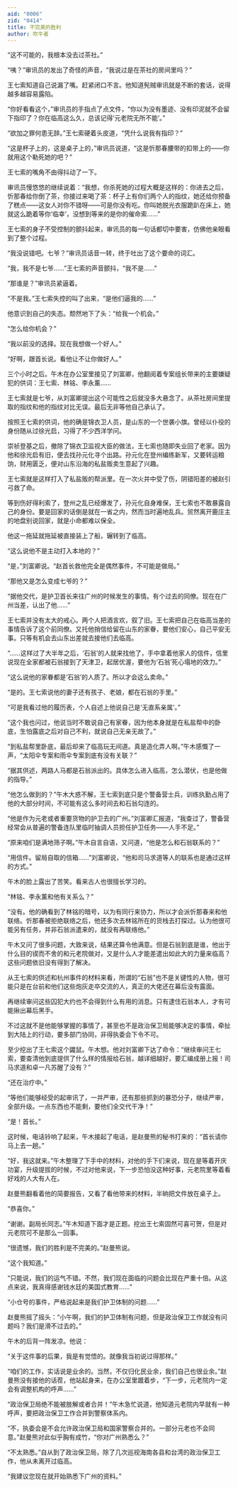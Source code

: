 ```yaml
---
aid: "0006"
zid: "0414"
title: 不完美的胜利
author: 吹牛者
---
```


“这不可能的，我根本没去过茶社。”

“咦？”审讯员的发出了奇怪的声音，“我说过是在茶社的房间里吗？”

王七索知道自己说漏了嘴。赶紧闭口不言。他知道髡贼审讯就是不断的套话，说得越多越容易露陷。

“你好看看这个，”审讯员的手指点了点文件，“你以为没有墨迹、没有印泥就不会留下指印了？你在临高这么久，总该记得‘元老院无所不能’。”

“欲加之罪何患无辞。”王七索硬着头皮道，“凭什么说我有指印？”

“这是杯子上的，这是桌子上的，”审讯员说道，“这是忻那春腰带的扣带上的——你就用这个勒死她的吧？”

王七索的嘴角不由得抖动了一下。

审讯员慢悠悠的继续说着：“我想，你杀死她的过程大概是这样的：你进去之后，忻那春给你倒了茶，你接过来喝了茶：杯子上有你们两个人的指纹，她还给你预备了糕点——这女人对你不错呀——可是你没有吃。你叫她脱光衣服跪趴在床上，她就这么跪着等你‘临幸’，没想到等来的是你的催命索……”

王七索的身子不受控制的颤抖起来，审讯员的每一句话都切中要害，仿佛他亲眼看到了整个过程。

“我没说错吧。七爷？”审讯员话音一转，终于吐出了这个要命的词汇。

“我，我不是七爷……”王七索的声音颤抖，“我不是……”

“那谁是？”审讯员紧逼着。

“不是我。”王七索失控的叫了出来，“是他们逼我的……”

他意识到自己的失态。颓然地下了头：“给我一个机会。”

“怎么给你机会？”

“我以前没的选择。现在我想做一个好人。”

“好啊，跟首长说。看他让不让你做好人。”

三个小时之后。午木在办公室里接见了刘富卿，他翻阅着专案组长带来的主要嫌疑犯的供词：王七索、林铭、李永薰……

王七索就是七爷，从刘富卿提出这个可能性之后就没多大悬念了。从茶社房间里提取的指纹和他的指纹对比无误。最后无非等他自己承认了。

按照王七索的供词，他的确是锦衣卫人员，是山东的一个世袭小旗。曾经以仆役的身份随从过徐光启，习得了不少西洋学问。

崇祯登基之后，撤除了锦衣卫监视大臣的做法，王七索也随即失业回了老家。因为他和徐光启有旧，便去找孙元化寻个出路。孙元化在登州编练新军，又要转运粮饷，财用匮乏，便对山东沿海的私盐贩卖生意起了兴趣。

王七索就是这样打入了私盐贩的帮派里。在一次火并中受了伤，阴错阳差的被赵引弓救了命。

等到伤好得利索了，登州之乱已经爆发了，孙元化自身难保，王七索也不敢暴露自己的身份。要是回家的话倒是就在一省之内，然而当时遍地乱兵。贸然离开鹿庄主的地盘别说回家，就是小命都难以保全。

他这一拖延就拖延被直接装上了船，辗转到了临高。

“这么说他不是主动打入本地的？”

“是，”刘富卿说。“赵首长救他完全是偶然事件，不可能是做局。”

“那他又是怎么变成七爷的？”

“据他交代，是护卫首长来往广州的时候发生的事情。有个过去的同僚。现在在广州当差，认出了他……”

王七索并没有太大的戒心。两个人把酒言欢，叙了旧。王七索把自己在临高当差的事情告诉了这个前同僚。又托他捎信给留在山东的家眷，要他们安心，自己平安无事。只等有机会去山东出差就去接他们去临高。

“……这样过了大半年之后，‘石翁’的人就来找他了，手中拿着他家人的信件，信里说现在全家都被石翁接到了天津卫，起居优渥，要他为‘石翁’死心塌地的效力。”

“这么说他的家眷都是‘石翁’的人质了。所以才会这么卖命。”

“是的。王七索说他的妻子还有孩子、老娘，都在石翁的手里。”

“可是我看过他的履历表，个人自述上他说自己是‘无直系亲属’。”

“这个我也问过，他说当时不敢说自己有家眷，因为他本身就是在私盐帮中的卧底，生怕露底之后对自己不利，就说自己无亲无故了。”

“到私盐帮里卧底，最后却来了临高玩无间道。真是造化弄人啊。”午木感慨了一声，“太阳伞专案和雨伞专案到底有没有关联？”

“据其供述，两路人马都是石翁派出的。具体怎么进入临高，怎么潜伏，也是他做的指导。”

“他怎么做到的？”午木大惑不解，王七索到底只是个警备营士兵，训练执勤占用了他的大部分时间，不可能有这么多时间去和石翁勾连的。

“他是作为元老或者重要货物的护卫去的广州。”刘富卿汇报道，“我查过了，警备营经常会从普遍的警备连队里临时抽调人员担任护卫任务——人手不足。”

“原来咱们是满地筛子啊。”午木自言自语，又问道，“他是怎么和石翁联系的？”

“用信件。留局自取的信箱……”刘富卿说，“他和司马求道等人的联系也是通过这样的方式。”

午木的脸上露出了苦笑。看来古人也很擅长学习的。

“林铭、李永薰和他有关系么？”

“没有。他的确看到了林铭的暗号，以为有同行来协力，所以才会派忻那春来和他联络。忻那春被拒绝联络之后，他还多次去林铭所在的货栈去打探过。认为他很可能另有任务，并非石翁派遣来的，就没有再联络他。”

午木又问了很多问题，大致来说，结果还算令他满意。但是石翁到底是谁，他出于什么目的锲而不舍的和元老院做对，又是什么人才能差遣出如此大的力量来临高？这些问题依旧没有得到了解决。

从王七索的供述和杭州事件的材料来看，所谓的“石翁”也不是关键性的人物，很可能只是在台前和他们这些炮灰走卒交流的人，真正的大佬还在幕后没有露面。

再继续审问这些囚犯大约也不会得到什么有用的消息。只有逮住石翁本人，才有可能揪出幕后黑手。

不过这就不是他能够掌握的事情了，甚至也不是政治保卫局能够决定的事情，牵扯到大陆上的行动，要多部门协同，非得执委会下令不可。

至少挖出了王七索这个鼹鼠。午木想。他对刘富卿下达了命令：“继续审问王七索，要查清他到底提供了什么样的情报给石翁，越详细越好，要汇编成册上报！司马求道和卓一凡苏醒了没有？”

“还在治疗中。”

“等他们能够经受的起审讯了，一并严审，还有那些抓到的暴恐分子，继续严审，全部升级。一点东西也不能剩，要他们全交代干净！”

“是！首长。”

这时候，电话铃响了起来，午木接起了电话，是赵曼熊的秘书打来的：“首长请你马上去一趟。”

“好，我这就来。”午木整理了下手中的材料，对他的手下们来说，现在是等着开庆功宴，升级提拔的时候，不过对他来说，下一步恐怕没这种好事，元老院里等着看好戏的人大有人在。

赵曼熊翻看着他的简要报告，又看了看他带来的材料，半晌把文件放在桌子上。

“恭喜你。”

“谢谢。副局长同志。”午木知道下面才是正题。挖出王七索固然可喜可贺，但是对元老院可不是那么一回事。

“很遗憾，我们的胜利是不完美的。”赵曼熊说。

“这个我知道。”

“只能说，我们的运气不错。不然，我们现在面临的问题会比现在严重十倍。从这点来说，我真得感谢钱水廷的美国式教育……”

“小仓号的事件，严格说起来是我们护卫体制的问题……”

赵曼熊摇了摇头：“小午啊，我们的护卫体制有问题，但是政治保卫工作就没有问题吗？我们是滑不过去的。”

午木的后背一阵发凉。他说：

“关于这件事的后果，我是有觉悟的。就像我当初说过得那样。”

“咱们的工作，实话说是业余的。当然，不仅归化民业余，我们自己也很业余。”赵曼熊没有接他的话茬，他站起身来，在办公室里踱着步，“下一步，元老院内一定会有调整机构的呼声……”

“政治保卫局绝不能被肢解或者合并！”午木急忙说道，他知道元老院内早就有一种呼声，要把政治保卫工作合并到警察体系内。

“不，执委会是不会允许政治保卫局和国家警察合并的。一部分元老也不会同意。”赵曼熊对此似乎胸有成竹，“你对广州熟悉么？”

“不太熟悉。”自从到了政治保卫局，除了几次巡视海南各县和台湾的政治保卫工作，他从未离开过临高。

“我建议您现在就开始熟悉下广州的资料。”
